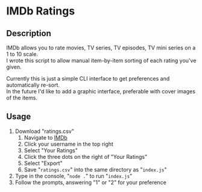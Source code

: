 # IMDb Ratings

## Description

IMDb allows you to rate movies, TV series, TV episodes, TV mini series on a 1 to 10 scale.  
I wrote this script to allow manual item-by-item sorting of each rating you've given.

Currently this is just a simple CLI interface to get preferences and automatically re-sort.  
In the future I'd like to add a graphic interface, preferable with cover images of the items.

## Usage

1. Download "ratings.csv"
    1. Navigate to [IMDb](https://www.imdb.com)
    2. Click your username in the top right
    3. Select "Your Ratings"
    4. Click the three dots on the right of "Your Ratings"
    5. Select "Export"
    6. Save "`ratings.csv`" into the same directory as "`index.js`"
2. Type in the console, "`node .`" to run "`index.js`"
3. Follow the prompts, answering "1" or "2" for your preference

